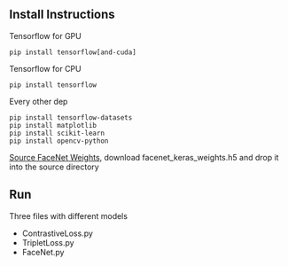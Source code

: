 ## Install Instructions
Tensorflow for GPU
~~~
pip install tensorflow[and-cuda]
~~~
Tensorflow for CPU
~~~
pip install tensorflow
~~~

Every other dep
~~~
pip install tensorflow-datasets
pip install matplotlib
pip install scikit-learn
pip install opencv-python
~~~

[Source FaceNet Weights](https://drive.google.com/drive/folders/1pwQ3H4aJ8a6yyJHZkTwtjcL4wYWQb7bn?usp=drive_link),
 download facenet_keras_weights.h5 and drop it into the source directory

## Run
Three files with different models
* ContrastiveLoss.py
* TripletLoss.py
* FaceNet.py

